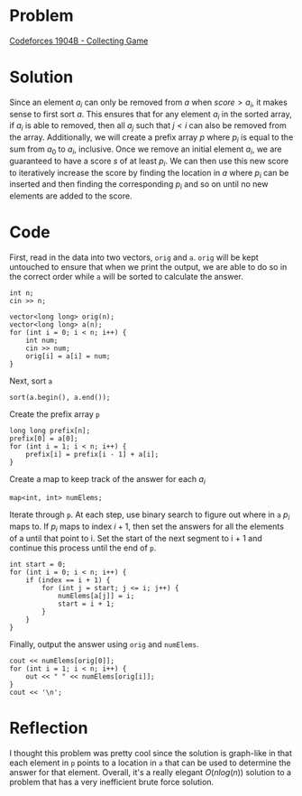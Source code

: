 # Problem
[Codeforces 1904B - Collecting Game](https://codeforces.com/problemset/problem/1904/B)

# Solution
Since an element $a_{i}$ can only be removed from $a$ when $score > a_{i}$, it makes sense to first sort $a$. This ensures that for any element $a_{i}$ in the sorted array, if $a_{i}$ is able to removed, then all $a_{j}$ such that $j < i$ can also be removed from the array. Additionally, we will create a prefix array $p$ where $p_{i}$ is equal to the sum from $a_{0}$ to $a_{i}$, inclusive. Once we remove an initial element $a_{i}$, we are guaranteed to have a score $s$ of at least $p_{i}$. We can then use this new score to iteratively increase the score by finding the location in $a$ where $p_{i}$ can be inserted and then finding the corresponding $p_{i}$ and so on until no new elements are added to the score.

# Code
First, read in the data into two vectors, ```orig``` and ```a```. ```orig``` will be kept untouched to ensure that when we print the output, we are able to do so in the correct order while ```a``` will be sorted to calculate the answer.
```
int n;
cin >> n;

vector<long long> orig(n);
vector<long long> a(n);
for (int i = 0; i < n; i++) {
    int num;
    cin >> num;
    orig[i] = a[i] = num;
}
```

Next, sort ```a```
```
sort(a.begin(), a.end());
```

Create the prefix array ```p```
```
long long prefix[n];
prefix[0] = a[0];
for (int i = 1; i < n; i++) {
    prefix[i] = prefix[i - 1] + a[i];
}
```

Create a map to keep track of the answer for each $a_{i}$
```
map<int, int> numElems;
```

Iterate through ```p```. At each step, use binary search to figure out where in ```a``` $p_{i}$ maps to. If $p_{i}$ maps to index $i + 1$, then set the answers for all the elements of a until that point to i. Set the start of the next segment to i + 1 and continue this process until the end of ```p```.
```
int start = 0;
for (int i = 0; i < n; i++) {
    if (index == i + 1) {
        for (int j = start; j <= i; j++) {
            numElems[a[j]] = i;
            start = i + 1;
        }
    }
}
```

Finally, output the answer using ```orig``` and ```numElems```.
```
cout << numElems[orig[0]];
for (int i = 1; i < n; i++) {
    out << " " << numElems[orig[i]];
}
cout << '\n';
```

# Reflection
I thought this problem was pretty cool since the solution is graph-like in that each element in ```p``` points to a location in ```a``` that can be used to determine the answer for that element. Overall, it's a really elegant $O(nlog(n))$ solution to a problem that has a very inefficient brute force solution.
